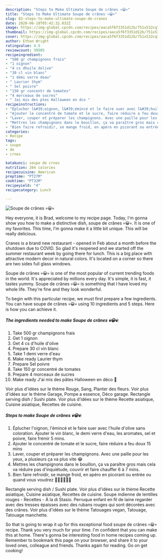 ```yaml
---
description: "Steps to Make Ultimate Soupe de crânes 💀😀💀"
title: "Steps to Make Ultimate Soupe de crânes 💀😀💀"
slug: 82-steps-to-make-ultimate-soupe-de-cranes
date: 2020-06-18T05:42:32.032Z
image: https://img-global.cpcdn.com/recipes/aaca5f6f3351d12b/751x532cq70/soupe-de-cranes-💀😀💀-photo-principale-de-la-recette.jpg
thumbnail: https://img-global.cpcdn.com/recipes/aaca5f6f3351d12b/751x532cq70/soupe-de-cranes-💀😀💀-photo-principale-de-la-recette.jpg
cover: https://img-global.cpcdn.com/recipes/aaca5f6f3351d12b/751x532cq70/soupe-de-cranes-💀😀💀-photo-principale-de-la-recette.jpg
author: Ethan Wright
ratingvalue: 4.5
reviewcount: 39505
recipeingredient:
- "500 gr champignons frais"
- "1 oignon"
- "4 cs dhuile dolive"
- "30 cl vin blanc"
- "1 demi verre deau"
- " Laurier thym"
- " Sel poivre"
- "150 gr concentr de tomates"
- "4 morceaux de sucres"
- " Jai mis des ptes Halloween en dco "
recipeinstructions:
- "Éplucher l&#39;oignon, l&#39;émincé et le faire suer avec l&#39;huile d&#39;olive sans coloration. Ajouter le vin blanc, le demi verre d&#39;eau, les aromates, sel et poivre, faire frémir 5 mins."
- "Ajouter le concentré de tomate et le sucre, faire réduire a feu doux 15 mins"
- "Laver, couper et préparer les champignons. Avec une paille pour les yeux, a plusieurs ça va plus vite 😂"
- "Mettres les champignons dans le bouillon, ça va paraître gros mais cela va réduire pas d&#39;inquiétude, couvrir et faire chauffer 6 à 7 mins."
- "Bien faire refroidir, se mange froid, en apéro en picorant ou entrée ou quand vous voudrez 🎃💀🦇🎃💀🦇"
categories:
- Recipe
tags:
- soupe
- de
- crnes

katakunci: soupe de crnes 
nutrition: 264 calories
recipecuisine: American
preptime: "PT27M"
cooktime: "PT32M"
recipeyield: "4"
recipecategory: Lunch

---
```



![Soupe de crânes 💀😀💀](https://img-global.cpcdn.com/recipes/aaca5f6f3351d12b/751x532cq70/soupe-de-cranes-💀😀💀-photo-principale-de-la-recette.jpg)

Hey everyone, it is Brad, welcome to my recipe page. Today, I'm gonna show you how to make a distinctive dish, soupe de crânes 💀😀💀. It is one of my favorites. This time, I'm gonna make it a little bit unique. This will be really delicious.

Cranes is a brand new restaurant - opened in Feb about a month before the shutdown due to COVID. So glad it&#39;s reopened and we started off the summer restaurant week by going there for lunch. This is a big place with attractive modern decor in natural colors. It&#39;s located on a corner so there are two sides full glass windows.

Soupe de crânes 💀😀💀 is one of the most popular of current trending foods in the world. It's appreciated by millions every day. It's simple, it is fast, it tastes yummy. Soupe de crânes 💀😀💀 is something that I have loved my whole life. They're fine and they look wonderful.


To begin with this particular recipe, we must first prepare a few ingredients. You can have soupe de crânes 💀😀💀 using 10 ingredients and 5 steps. Here is how you can achieve it.

<!--inarticleads1-->

##### The ingredients needed to make Soupe de crânes 💀😀💀:

1. Take 500 gr champignons frais
1. Get 1 oignon
1. Get 4 cs d&#39;huile d&#39;olive
1. Prepare 30 cl vin blanc
1. Take 1 demi verre d&#39;eau
1. Make ready  Laurier thym
1. Prepare  Sel poivre
1. Take 150 gr concentré de tomates
1. Prepare 4 morceaux de sucres
1. Make ready  J&#39;ai mis des pâtes Halloween en déco 🎃


Voir plus d&#39;idées sur le thème Rouge, Sang, Planter des fleurs. Voir plus d&#39;idées sur le thème Garage, Pompe a essence, Déco garage. Rectangle serving dish / Sushi plate. Voir plus d&#39;idées sur le thème Recette asiatique, Cuisine asiatique, Recettes de cuisine. 

<!--inarticleads2-->

##### Steps to make Soupe de crânes 💀😀💀:

1. Éplucher l&#39;oignon, l&#39;émincé et le faire suer avec l&#39;huile d&#39;olive sans coloration. Ajouter le vin blanc, le demi verre d&#39;eau, les aromates, sel et poivre, faire frémir 5 mins.
1. Ajouter le concentré de tomate et le sucre, faire réduire a feu doux 15 mins
1. Laver, couper et préparer les champignons. Avec une paille pour les yeux, a plusieurs ça va plus vite 😂
1. Mettres les champignons dans le bouillon, ça va paraître gros mais cela va réduire pas d&#39;inquiétude, couvrir et faire chauffer 6 à 7 mins.
1. Bien faire refroidir, se mange froid, en apéro en picorant ou entrée ou quand vous voudrez 🎃💀🦇🎃💀🦇


Rectangle serving dish / Sushi plate. Voir plus d&#39;idées sur le thème Recette asiatique, Cuisine asiatique, Recettes de cuisine. Soupe indienne de lentilles rouges - Recettes - À la di Stasio. Perruque enfant en fil de laine regarder avec des tresses épaisses avec des rubans rouges qui sont décorées avec des crânes. Voir plus d&#39;idées sur le thème Tatouages vegan, Tatouage, Tatouage manchette. 

So that is going to wrap it up for this exceptional food soupe de crânes 💀😀💀 recipe. Thank you very much for your time. I'm confident that you can make this at home. There's gonna be interesting food in home recipes coming up. Remember to bookmark this page on your browser, and share it to your loved ones, colleague and friends. Thanks again for reading. Go on get cooking!
